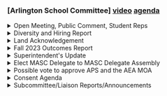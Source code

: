 ### [Arlington School Committee] [video](https://www.youtube.com/watch?v=M1E4zI6zXyA) [agenda](https://arlington.novusagenda.com/agendapublic/MeetingView.aspx?MeetingID=1876&MinutesMeetingID=-1&doctype=Agenda)

<details><summary>Open Meeting, Public Comment, Student Reps</summary> 
<details><summary>	 Kirsi Allison Ampe - 235</summary>

> Hi, welcome to this regular school meeting of Thursday, October 20, Thursday, October 12th, 2023. We were open just a little bit late because we were having some technical problems. We have no public speakers, but I would like to welcome our AHS representatives, Amy Kolaru and Mo Higginbotham, and do you want, oh, I forgot to read, Liz, we don't have the land acknowledgment here. I thought you had it. I'm sorry. No, I don't have it. Okay, I'll read it in a little while if you can just, like, email it to me. And so I'll bump to our AHS representatives. So do you folks have anything you want to talk about today? Okay, well, for sports, to start, the girls cross country team won. The boys got fourth, but that was a good, we had a pep rally, and it was really fun. Everyone was pepped and rallied. And then club day was today, and there is, I think, over 40 clubs. Yeah, I know it was fun. It was fun. There was a lot of new ones, and it was a cool experience. Amy, no, great. Thank you. Okay, and as we've said before, you folks are welcome to pop in, and I'm going to try and remember to ask you after the presentations if you have questions. If you don't, please just raise your hand, and I'll get you then.
</details></details>
<details><summary>Diversity and Hiring Report</summary> 
<details><summary>	 Kirsi Allison-Ampe - 110</summary>

> And then we start our next presentation with the diversity in hiring report by Mr. Spiegel. Oh, and I forgot to say, our superintendent is attending from home and on Zoom, and our assistant superintendent is, I'm sorry? Deputy. Deputy, sorry. Our deputy superintendent will be acting here in her place. So Mr. Spiegel. Our AEA representative, I think, is also on Zoom. Oh, yes, yes, our AEA representative, Ms. Fernandez, and we are happy to see her here also. Do you want me to stay here, or do you want me to go to the table, or what would you prefer? I think you've got a good mic there.
</details>
<details><summary>	 Ron Spiegel and Ms. Fernandez - 3118</summary>

> Okay. You can hear me?  Okay. I think... Give me a second. Okay. Give me a second for the presentation to come up. I mean, I can start before the presentation comes up. I just want to... This is the annual staffing report that goes over some of our new hires and some of our, excuse me, demographic data in the district. I want to thank Kelly Piggott, who's the assistant director of HR in my office, did probably the bulk of the work preparing the slides and helping with this. I also want to acknowledge Mr. Coleman, who helped with some of the data on the slides and our whole team. The other thing I want to say, and I was going to get to, staffing and especially new hiring, hiring new staff in the district is a team effort. It requires all of the hiring managers in the district, all the principals, assistant principals, curriculum leaders, special ed coordinators, who are actually interviewing the people and hiring the people. And that leads to our HR department, Kali Tabor in my office, who has been managing our new onboarding process masterfully and making sure that everyone gets the paperwork they need, which is all online. We are working to become more paperless in our office and have all of the new hire paperwork done via our unified talent applicant tracking and records platforms. The business office, which tracks all of our budgets and hires and makes sure that we have positions for all the hires that we have. I want to thank, obviously, the superintendent's office, the deputy superintendent's office, special ed office, who do a lot of work in the hiring and getting people onboarded. Our payroll department, which is always busy in the summer, that does the work getting people into our system so they can get paid. Our IT department that gets everyone their technology that they need. And our new teacher orientation leaders, new mentor coordinators, and mentors, who do a lot of work with our new staff. The AEA also is a partner in this and spends a lot of time at orientation getting new teachers and educators the information they need as part of the union contract. So it's a team effort throughout the district to get new people onboarded. And every department. And not just the educators and the teachers, I mean, everyone's an educator, but in food service and traffic and after school, every department, we need a minute to get the presentation Would it be on the website, Novus? That's where you draw on things. Yeah, that's one of the ones you moved over then. Just go to the town website. It's posted on Novus. You can pull it up as well. Do you want me to? Yeah. Anyone who's on Zoom would be able to share it if they have it on their computer? Oh, if they have it on?  Oh, I mean, I'm not on Zoom. Do you want me to log into Zoom? Would you all like me to drive? I can pull slides up. That might be helpful, yes. Thank you. All right. I got it. Hold on. I'm behind the curtain. Whoa, whoa, whoa. It's a PDF. That's okay. I can scroll through it this way. Can you make it bigger? Well, I can. At the bottom. Magnifying glass at the bottom. Oh. Oh. Good. Perfect. All right. So we have a vision and mission in APS now. And we want to make sure that everything is grounded in our vision and mission. And so we are the vision of Arlington Public Schools is to be an equitable educational community where all learners feel a sense of belonging, experience growth and joy, and are empowered to shape their own futures and contribute to a better world. So in that vision, all learners include all educators, all staff in the district. So we want to make sure that everyone has that ability. If you want to scroll down, I'm going to talk about a little bit about some of the things that we're working on in the strategic plan, go over some staff demographic data, an overview of new hires, an overview of the exits and reasons for staff departures. I'll review some of the vacancies we currently have, some current and future initiatives, and then some time for questions. So if you want to scroll down. So in strategic priority two, valuing all staff. So we have a new strategic plan in the district. We're working on different areas. Strategic priority two is really about staff and employees in the district. So our work is grounded in this priority as well. So we want to go over the next slide. We're just going to go over some of the demographics that we have in the district now. So this, the percentages here in the chart here represent all employees in the district other than substitutes, coaches, and community ed, and what the demographic breakdown is for all of those employees. One of the things that always comes up and is a question is about the not self-identified. So in our new onboarding system, there is a mandatory form that employees have to fill out on the identification, how they identify in terms of ethnicity. However, in that form, they have the option to not identify. So it's an affirmative non-identification. So there still are people who do not identify. They choose not to identify, but it is a form that is required to fill out, and the goal is that we would get more identification in the future. So you can see on that slide what the percentages are of the categories that we have for American Indian or Alaskan Native, Asian or Pacific Islander, Black or African American, Hispanic or Latino, not self-identified or two or more races, and white. The next slide talks about all new hires since last October 1st and where we are with the percentages there. And so you can see the breakdown. The left column is all new hires and the right is all employees and where we are in terms of the differences. We have made some progress in increasing the diversity of some of our staff, but you can see what the percentages are for each of the categories. The next slide talks about the new Unit A educators, so that's all teachers and people in the Unit A bargaining unit. It includes special ed related service providers, all classroom teachers, specialist teachers, and several other categories of educators in that bargaining unit. You can see in the new Unit A educators since October 1st last year what the percentages are, and then on the left and on the right you can see for the last four years what those percentages have been. The next slide will probably highlight this a little more. We are still a more white district in terms of educators than we are in terms of students, and our goal is to have more representation of educators that more closely mirror the experience of our students in the district. The next slide breaks down where we are. The students in the district through the data we have where we're about 3.3% black or African American, 1.39% in a Unit A for that category, a very small percentage of American Indian or Alaskan Native, Asian, there's a much larger representation of Asian students than staff in the district in Unit A, a much larger percentage of Hispanic or Latino, and then you can see the two more races and the white, and again we've known this is not new that we don't have the balance of the representation. That's something we've been working on for years and will continue to work on as a challenge, and I can talk a little bit about the challenges we have in increasing the diversity of our staff, which is part of our strategic plan. The next slide is a little small, but if you look on Novus you can zoom in a little bit more, where we break down the percentages by different unions or types of employees. You can see that in certain areas in the district we have increased the representation of staff of color in certain departments and in certain areas. The Unit A is our largest single unit in this chart, and so you can see we have a lot more employees in Unit A, and so we may have the same number of individuals or more in Unit A, but the percentages are a little bit different, as you can see. The next slide is just more of a breakdown, and we're breaking down specifically Hispanic or Latino and the breakdown of AEA Unit A, AEA Unit D, which is the paraprofessionals, and students, and what the representation is among those groups. The AEA Unit A is the more orange color, Unit D is yellow, and the students are blue. The next slide goes to black or African American, same breakdown with Unit A, Unit D, and students, and where we are. You can see that Unit D, which is our paraprofessionals, has more representation of people of color in that bargaining unit, and that is an area of opportunity for the district, I think, because I think some of the people in those units, as you will see in that unit, do want to become licensed educators in the future, and we have always hired people from Unit D to move into open Unit A positions, and that's no different this year. So it's an opportunity for us to create pathways for more Unit D employees to become Unit A educators, if that's what they choose to do, if that's their goal. The next one is the black and African American representation among AAA members, which are our assistant principals, special ed coordinators, curriculum directors, and a few other categories of employees, central office and administrators, and students. And the AAA is the orange line, the central office and administrators is the yellow, and the students is the blue. And the next slide is for Hispanic, for the same AAA, central office, and students. And then the next slide talks about staffing retention rates. This is a DESE. This is DESE data. A lot of the data we got is from DESE. This is a specific data point that we can get in DESE. I'm mostly focused on the teachers here on this slide. You can see the superintendent is, you know, we have one superintendent, and we've had the same superintendent for a couple years. The principals, you can see there's 100% retention, and that's only because the end date for that was June 30th, and we all had those principals, and the next day we didn't have several of those principals wholeft, but that was, you know, what happened there. The teachers is the more relevant, I think, data point in this slide, that we are just about where the state is in retention of teachers, about 85%. They're a little under 85% or a little over 85% of teachers retained. So, you know, I think we'd like to be a little bit better than that, but that's a goal, again, in the strategic plan that we're working on. The next slide talks about some of the UNIDAY hires that we've had. So this is, we've hired a lot of educators in UNIDAY since, who started on August 30th or after, and the reasons we hired these teachers. Some replaced people who retired. Some replaced people who resigned. Some educators moved to different positions within the district. Some are on a leave of absence for the full year. Some are budget additions based on the approved budget that you had this past spring. And so, and then, as I said, you know, we always, for the past, as long as I've been here, we have had a way, we've hired teaching assistants or student teachers or substitutes who become licensed educators to take positions in UNIDAY. And so 15 of the people we've hired this year had been in one of those categories, and we have a very well-educated educator force here. Sixty-seven of the new educators have at least a master's degree. Some have multiple master's degrees or doctorates or PhDs. We also had 12 educators who started sometime between October 2022 and May of 2023, based on vacancies that came up during the year, last year, and they continue to work here. The next slide talks about the administrators, some of the other people we added this year. You already met the new administrators at the last school committee meeting, so I'm not gonna go over them, but you saw that we had a very talented group of new principals, assistant principals, other administrators that we've added, central office that we've added to the district this year. Quite a few new teaching assistants, specialized support paraprofessionals, building subs, tutors, and those are unit D, AEA unit D paraprofessionals, and we are still hiring for those, as you will see in one of the next slides that we still have some openings. Although I think we are better, in better shape this year throughout the district than we were last year at this time. We also have new administrative assistants at Arlington High School, Audison, and central office, and we have new staff pretty much in almost every department in the district. Including our new communications and family engagement department, and we always have new staff in, and a new person in the business office who just started recently. In the past month, we've had the new person in the business office and in the central office in the deputy superintendent's department, and working with curriculum directors. And the next slide. It talks about the reasons people leave. I mean, this isn't really much different than the past few years. Some people are moving away. You know, we have people have to relocate to other parts of the country. One person left to move to another country. We do have issues that sort of surround compensation. Some people have said they're leaving because they're gonna make more money somewhere else. Others, they live too far away, and their commute is too long, and one of the reasons they live too far away is because it's easier and more affordable to find housing farther away, and so that goes to compensation as well. Some of it also was some dissatisfaction with their position, some burnout, some challenges with caseload, workload, and that can also be tied to compensation in some ways that sometimes compensation might make up for some of those challenges, but maybe not in all cases. We also have several staff members who left who were in the unit A who were able to find administrator positions in other districts. They were looking to do that or just move to other districts for career moves. A couple people left the field of education. Sometimes they've decided that being a teacher or being an educator wasn't the right field for them and looked for something else, and a couple people had to leave for family or personal reasons. The next slide talks about the current vacancies we have. We have, I'll just highlight a few of these. We're looking for a school social worker in the METCO program because our interim METCO director was the social worker in the METCO program, so we're hiring an interim social worker for the rest of the year. The next two positions on that list have just been filled. I just talked to the new hires today for the school social worker at Thompson and the design engineering teacher at the high school, and those, assuming everything goes through, those people will start next week. We're looking for school psychologists. That's been a challenging position to fill for us and many other districts this year. Multi-language learner, which ELL, we now refer to as MLL, multi-language learner. We're looking for a teacher at Audison, and then several paraprofessionals throughout the district. We also are trying to find an administrative assistant in our, we're interviewing for administrative assistant in the DIBJ and communications department, which was a recent, newly approved job description from a recent school committee meeting, and we just posted a position that's not on this list, the administrative assistant in the deputy superintendent's office that we're starting to see the current person, Asha, leave, so that's an open position for an administrative assistant to work with Mona in her office. And let me just talk about some of the current initiatives, recent things we've done. So we had a networking event in April in conjunction with the superintendent's diversity advisory committee. For several years, we've done events with them, which have been known as coffee socials or other things to attract more diverse candidates into the district. That was a well-attended event. It was a Saturday morning, which was a new time for us to do the event, and we found that that actually ended up being a good day for the event. We have hired people who attended that event. We also had sort of a hiring fair in August trying to get more candidates in the door. We were able to, that was a well-attended event as well, and we have hired several of those, the people who attended, and they're working in the district in primarily paraprofessional positions. I wanna highlight Kate Peretz and her role this year as the leadership development and onboarding program designer. She's working on ways to improve the onboarding and training and professional development for administrators and paraprofessionals. Those are really the areas she's been working on. She's also been helping us find some new substitute teachers. We had some shifts in our orientation and mentoring program. We had a shorter and more focused orientation program in August, and the new teachers and educators will have more focused PD throughout the school year during the district PD sessions. I wanna also highlight strategic working group two, which I referenced in the strategic plan. We have working groups for all of our strategic plan initiatives, and our part of strategic working group two has sort of two parts. One is the recruiting and retention, and one is the professional development, and the groups will be meeting throughout the year to try to develop more strategies for recruitment and retention of staff. And that's really it, if anyone has questions.
</details>
<details><summary>	 Kirsi Allison-Ampe - 10</summary>

> Great, thank you very much. Does anyone, okay, Mr. Flickman?
</details>
<details><summary>	 Paul Schlichtman - 26</summary>

> Hi, thank you, a very comprehensive report. On the slide that we talked about are 83 new educators. Are these all 1.0 people, or are there?
</details>
<details><summary>	 Ron Spiegel - 84</summary>

> There's a few part-time, so it's not, I didn't give you the FTE, I'm sorry about that. I have to get that. The part-time people are mostly in instrumental music. Because of the expansion of our instrumental music program, we have had to hire some 0.2, like 0.3, 0.4, instrumental music teachers who will go to different schools for specific instruments, so, or specific strings, brass, or percussion. So, yeah, so those are the primary part-time employees. Most of the other employees are full-time.
</details>
<details><summary>	 Paul Schlichtman - 54</summary>

> Because I just wanted to make sure that when we're showing new positions, I think that we're like 16 new positions? Yeah. Are they 16 1.0, or some of those music positions, or part-time positions in there? Because at this point, we really need to be specific about what we're adding into the budget.
</details>
<details><summary>	 Ron Spiegel - 6</summary>

> Okay, I will work on that.
</details>
<details><summary>	 Paul Schlichtman - 33</summary>

> The other question I have, we have a unit D person who says, gee, this is fun, I like doing this, but I want to get a license. How can we support them?
</details>
<details><summary>	 Ron Spiegel - 127</summary>

> So that is something we're going to be working on in strategic initiative two, in Pathways. I mean, Pathways is part of the strategic plan to create pathways for paraprofessionals to get licensed. And we do have some partnerships with Cambridge College and some other partnerships that I know, Margaret Creedle Thomas, and the superintendent, and special ed, and superintendent for student services have been working on different partnerships for Pathways. We do get information from other districts about opportunities for lower cost licensure programs or lower cost MTEL, and we do pass those along. So we will, and it will be a focus. And this seems to be a good way to diversify the staff if we've got, if that's our most diverse group of employees.
</details>
<details><summary>	 Paul Schlichtman - 32</summary>

> I agree. Yeah. The last question is my stock question, and you don't have to answer it tonight, but obviously we want to know is what can we do to support this?
</details>
<details><summary>	 Ron Spiegel - 38</summary>

> You know, I think I may not be able to answer that tonight, but just to continue to support the educators, the administrators, the central office, to everything that we're doing to try to recruit and retain staff.
</details>
<details><summary>	 Jeff Thielman - 55</summary>

> Thank you. Mr. Thielman. Thank you. Thank you. I really appreciate this report. I think it's an important thing for the district to give us every year. I just have a few questions on the common reasons for resignations. Do you, is this from exit interviews?  It's from exit interviews. Not from an automatic?
</details>
<details><summary>	 Ron Spiegel - 158</summary>

> No, that's another thing we're gonna work on. So we are going to, I think one of the things that we need to sort of focus to get better data, and I'm gonna work with Mr. Coleman on this too, is to really have a standard form that is required. I mean, so one of the things, the exit interview is not always required. People don't always have to. I do, you know, I've been doing it for years, meeting with people one-on-one to talk to them about, you know, what the reason. Sometimes people request an exit interview. Sometimes I, usually I'm reaching out to request it, but we want to standardize a form and then make an option for people to also meet. Yeah, I mean, it can help with more precise trends. Yes. But I mean, this seems like, it feels right. It feels right. It doesn't seem, nothing's a surprise. It's not like new.
</details>
<details><summary>	 Jeff Thielman - 38</summary>

> And then the other question is in the, you know, in the did not identify. You are, I mean, the EEOC does allow visual identification if you, if the district, did you guys have conversations about that or?
</details>
<details><summary>	 Ron Spiegel - 60</summary>

> We have had conversations about it. We have not decided to do that at this point, but it's something we could continue to talk about whether we do. I mean, and I think it is challenging because we could visually identify someone and that might not be how they identify. So, I mean, that's where we want to be careful.
</details>
<details><summary>	 Kirsi Allison-Ampe - 128</summary>

> Yeah. We had these endless conversations about this topic. To a certain point, you got to like stop it. Yeah, okay. Yeah. Thank you. Any other questions? You folks have, our reps have any questions for this? No? Okay. Okay. Thank you very much. Thank you. This is really comprehensive and it's good to see. I mean, I think especially the information about the unit D and how we're trying to move some of them up into our teaching force. I mean, they're already in our teaching force, but move them up into licensure and yeah. I mean, a lot of people have done that already and I think we want to create more opportunities for people to be able to do that. Yeah, that's great. Thank you.
</details></details>
<details><summary>Land Acknowledgement</summary> 
<details><summary>	 Kirsi Allison-Ampe - 228</summary>

> Okay. And at this point, let me pull this up. I'm going, oh great. I'm not, I'm having a hard time here. Okay, there we go. So, I am going backwards a little bit to 635, or supposed to be at 635 p.m. when I was supposed to read the land acknowledgement. So, this comes from file, from our policy BEDL on April 26, 2021 under article 85, the Arlington town meeting voted 202 to one or two to encourage all town entities to celebrate and recognize the heritage of the peoples indigenous to Massachusetts and to Arlington by including a land acknowledgement at the beginning of the town's public meetings. And we chose to do this at the beginning of our first meeting, regular meeting in October, whichever one fell closest to Indigenous Peoples Day, which was celebrated earlier on Monday this week. And our land acknowledgement reads as follows. We acknowledge that the town of Arlington is located on the ancestral lands of the Massachusetts tribe, the tribe of indigenous peoples from whom the colony, province, and commonwealth have taken their names. We pay our respects to the ancestral bloodline of the Massachusetts tribe and their descendants who still inhabit historic Massachusetts territories today. So, I'm sorry, I didn't have that ready right at the start of the meeting, but we do acknowledge and appreciate that.
</details></details>
<details><summary>Fall 2023 Outcomes Report</summary> 
<details><summary>	 Kirsi Allison-Ampe - 28</summary>

> And at this point, we will move on to the outcomes report by Dr. Ford Walker and Mr. Coleman, who is joining us in the front. Thank you.
</details>
<details><summary>	 Elizabeth Homan and Ford-Walker - 5191</summary>

> Oh, thank you. So, hi all, thanks for having me again. Just up front, I've got a bad cough. My doctors tell me I'm fine. It sounds worse than it actually is, so thank you, Liz, for the water. I appreciate it. So this is sort of a continuation of a conversation we started a few weeks back. Dr. Ford Walker and I will be tag-teaming this. We'll go back and forth. I'll take the lead on some of the slides, but then there'll be other information that will be added on as we're proceeding through. Hopefully, this is something that paints a good picture that leads into the SIPP presentations. They'll start to begin, I think, in two weeks and occur all the way until February. So you'll have a good sense now, hopefully, from this presentation, what you might be hearing from each of the schools as they begin their presentations as well. So, next slide, please. All right. Rob, Mr. Spiegel, very appropriately talked about the vision and the mission statement. I just wanted to highlight it again, but in blue, highlight something specific that'll be a recurring theme throughout. From the vision statement, specifically, the sense of belonging, experiencing growth and joy, and feeling empowered. That's gonna be a recurring theme through mine. From our strategic plan, strategic priority one, I just wanted to highlight the idea of equity, excellence, access to rigorous learning experiences for all students. This is something that we're committed to. This is something that we're working on. So just as a little bit of laying the foundation, I just wanted to highlight those two aspects from documents that we've seen. Next slide, please. In the review of the information that we have available, there's a lot. I whittled it down to some key sources. I'm seeing, we're seeing, you're gonna hear about three big core takeaways over the next however many months. First off, our students across the board are enrolling in advanced courses and experiencing academic rigor, but we do have a lot of work to do in terms of equitable access and seeing good representation from all of our students in all of these courses. Belonging for all of our students still should be an area of focus. This is something that when we get to it, we'll see some trends there. And we do have some possible connections. Correlation doesn't mean causation, but there's definitely some correlation with attendance. We talked a little bit about the chronic absenteeism a few weeks ago, and then also mental health. And the final one is, and this initiative has already started, but the elementary ELA should still continue to be a focus. In our work that we're doing in a pilot, it will be something that we should monitor and think about. Next slide, please. I don't wanna rush through these, but this is just a lot of information that I just wanted to make sure that everybody, public included, understood some of the words that we'll be using. In the strategic plan, there are clearly defined focal groups. They are these five groups. Students who are supported with an IEP, students who identify as black, Hispanic, Latinx, students who identify as LBGTQIA+, students who are multilingual learners, students who are from low-income families. So these will be recurring themes. Next slide. And just for all of us to understand, these are the core data sources that were pulled from for this report. Throughout a lot of the analysis over the past, I would say two to three months, there were other sources that were considered and used, but these are gonna be the core data sources that motivate this presentation. Next slide. All right. This is gonna be super fast. Just a quick reminder of some of the things we spoke about last time, two weeks ago. Real fast. The accountability data, MCAS from both 22 and 23, access data that's informing EL achievement. There's a chronic absenteeism. This is all stuff that goes into the accountability that advanced coursework. Those are the two, the three and four that I highlighted last time. Graduation rates, annual dropout rates, and extended engagement. All of these different buckets factor into our accountability information. But again, just to highlight the ones that will come up, three and four will be things of focus for today. Next slide. Excuse me. So a few things from here, just again as a reminder. Low assessment participation. We'll talk about how our schools did again, but I just wanted to highlight that if we have less than 95% participation rate across any single test or across any different subgroup that we're looking at, we do get a little bit of a red flag. So there will be one of those. Next slide, please. This reminder's gonna come up a little later as we start to look at some data. This is the information that the state uses for pretty much categorizing if you've met target, exceeding target. So in a few of these slides, we'll see a little chart where there'll be threes and fours. Just to remind you, a three is meeting expectations and a four is exceeding. Those two numbers play a role. And 75, 100% are the ones that tie to it. Next slide. So as mentioned last time, of all the targets that the state put forth for us for this year, 89% success rate. So great job, we should feel really happy about that. I think that's a really, really good thing for all of us. Meeting exceeding really nice. Just, next slide. This is where we lie relative to the other categorizations of schools. We have done really well. Short of the schools of recognition, we should be super proud from that accountability level. We've done well. Next slide. And here's that recap. Really, really great job. The school accountability percentile, we're doing well. So great job to the community, great job to the principals, great job to the teachers and all the staff. Really awesome. All right, so let's start to kind of transition into the next couple things. One last little reminder though, SGP, the student growth percentile, this turns up as well. You'll see numbers that range between one and 100. In each of the 20%s are roughly a little bucket. So if you have a growth of one to 19, very low. 80 to 99, very high. We'll see a lot of typical growth and high growth between that 40 and 79 throughout this. This just is a metric that is giving us a sense of how some of our cohorts are doing relative to other similarly assessed and similarly achieved students across the state. Achievement, advanced coursework, and academic rigor. We're gonna use a couple of the data sources to just paint a little bit of a picture for some of the things that we're seeing across the board. I mentioned a little while ago, next slide, that'll be good, that we are seeing achievement and we are seeing students enroll in high academic rigorous courses. For our MCAS, just to kind of look at how we did across the board for three through eight ELA, the mean SGP is listed in one of the columns, the one in the middle, and the percent median exceeding expectation, the two highest categories, are there for the percentages. The star is the state. So usually they try to get the mean SGP, the middle growth, to be roughly 50%. Here it's 49.7, and you can pretty clearly see that across the board, our mean SGPs are all above in that typical growth, which is good news for us. The median exceeding for this past year for three through eight, aggregate of those two were 42%, and we're well in the 60s and 70% for that. So again, this is all great news. We're doing well with our MCAS achievement. You'll see something similar for math in the next slide. We're well above what the state is doing. So again, great job. This is not a surprise considering our accountability data, but we've done well with these scores across the board. One last slide for the MCAS achievement for math in ELA. This is how we're doing for high school. If you look at the two stars, the bottom star is math. The blue circle is math. So the bottom star is relatively where we are for both SGP and median exceeding expectations, and the blue little dot is where the math is. The upper star is ELA, and the yellow circle is where that is. So again, really well done. Great job by us with the achievement. Science is a little trickier to use these same graphics simply because of the fact that they don't have SGP. So just wanted to focus in on some of our focal groups. High need status for just a category encompasses three of our focal groups. It's students within EL, students within disability, and students who are low income status. So those three groupings go into high needs. So this is the aggregate of those groupings, and we can see just trends over the past few years. So for grade five science, it's been really nice growth. Next slide. Similar for grade eight science. The scores are doing pretty well. Somewhat leveled out, but that's good through the pandemic, and the last slide. Two more actually. This is our race ethnicity. We did have the other focal group of students who identify as African American, black, or Hispanic, Latinx. These are the trends for those. So again, on upward trends. Next slide. Similar here. And then the next slide is where it gets a little wonky. Last year, two years ago, 2022, and then also 23, they changed the nature of the science MCAS for grade nine. Now it is split into grade nine physics and grade nine biology. There isn't that same information that we can go back to. So we only have two years of data. But overall, they're doing well. The overwhelming majority of students, just for your knowledge, sat for the physics assessment, not the biology. Overwhelming majority. If you go down to the next slide, this is the race ethnicity for physics. Next slide. For biology, it was so few, the only thing that we could actually measure is all students. There were no other categorizations. So for bio, over the two years, it's shown good growth. But this is on the scale of, I think, of roughly 15 kids who took this test. Whereas every other ninthgrader sat for the physics. All right. So a quick reminder of the point scale. We see we're doing well on MCAS. We see we're doing well with the accountability data. I want to paint a little bit of a different picture for the next couple slides, though. To remind you, met target three, that's at 75%. And the four is essentially the exceeding target. Next slide. So the state puts forth different benchmarks for us to meet. This doesn't mean that every single focal group or subgroup that we're working with is scoring off the charts. What this means is for us, when we're thinking about making progress, this information tells us that across the board, if you look at all students, non-high school, that first column, based on what the state has asked us to do, we are meeting or exceeding pretty much all of our targets. Which, again, we should be psyched about. But this doesn't paint the whole picture of what we want to look at. It just means that, you know, for students who might be students within disabilities, they wanted us to see a growth in a certain way, and we did that. Can you go to the next slide? This is actually true also in our advanced coursework. Advanced coursework is a category that's been something that even in my prior role, I've been monitoring. The state defines a whole slew of courses. Some are AP courses. Some are computer science. Some are dual enrollment courses. For math, it was anything that was past Algebra II, for the most part, can be considered an advanced course. It's one of those things where tracking this as a metric is a nice way to see how we're doing across the board. And what's great about this is the state is essentially saying that across the board, even for some of our SOAP groups, we are meeting what they feel is appropriate growth for our students accessing advanced coursework. But it doesn't paint the whole picture. Next slide. Scroll a little more. I'll talk through the top columns. These columns essentially are representing the percentages of students who are completing the advanced coursework. So if we look at all students, it's roughly around 84% of students are completing by the time they graduate, at least one course which the state defines as advanced. But if you look at the subgroups that we might be focusing on, our students with an EL, it's only 28.6%. Our students who are identified with a learning disability, it's 55%. Students who are low income, 59%. It's a much lower rate at which they're actually accessing these courses. And they usually tend to be in certain content areas. It's not as though it's across the board. So for our EL learners, as I'm going across that column, we're talking about 0% of our students who took an advanced course in ELA. 7.1% in science and technology. So we're seeing huge gaps. Even though we're meeting the benchmarks that the state's putting forth, we're seeing huge gaps in the courses that some of our students within our focal groups are actually accessing. When we're thinking about success beyond, you know, we're thinking about college and career ready, but we're also thinking about ensuring that all of our students are accessing these advanced courses to put them in a position to go towards the careers and the professions that they'd want to be accessing. And right now, we are seeing some gaps in those areas. So, you know, just to start off the story, to recap it, we're doing well with our MCAS, we're doing well with our meeting our benchmarks, but we still have a little bit of work to do inside of getting some of our students to feel as though they're welcome in our courses. I wanted to amplify this story a little bit with the next slide. Truth be told, the bulk of our advanced courses are AP courses. And we're seeing some interesting trends here across the board. What I kind of zoomed in on here was the number of AP exams that students are actually taking, which is an amazing amount of growth. Like we went from in 2019, 454 assessments with the 33% of the population, one out of every three students to now, you know, five years later, 626 with a 41% of students taking at least one. I think the most for any student who graduated last year was 18. They had 18 AP exams, which was pretty intense, pretty intense. I think the typical student right now is enrolling and completing at least two, which is, again, a pretty impressive trend. The one thing I do want to point out is in spite of this unbelievable growth of kids going into our advanced courses and AP courses, our percentage of three or above, you know, when you talk about MCAS, we usually talk about percent meeting exceeding. When you talk about APs, it's usually what's three or above. And the fact that we're still at 87%, whereas in 2019, we're at 84.4%. It's students aren't just taking the classes. They're enrolling at an increasing rate. And essentially, they're still scoring the same as they did before, which is great. But there's always a caveat. Can we go to the next slide? I wanted to understand where some of this growth was and if this growth was for all. One big area that's been changing over the past couple of years is we've seen an increased number of freshmen and sophomores enrolling in AP exams. That's been a pretty consistent trend. Most of it, it's computer science. I actually have to take the blame as the prior math and CS director. We have a lot of students who are coming in able to access some of our CS classes as freshmen. But there are other reasons as well. In spite of this growth, though, and this is another kind of, I think, emphasis or another little place where in spite of the fact that we have this growth, we only have a total of 11 students who identify as black who sat for an AP exam. They took a bunch of tests, but it was the same 11 students. And our population of students who identify as black is much greater. Hispanic and Latino, it's a total of 42. For some of our students in these focal groups, they're not accessing the courses at the same rate and actually at quite a lower rate. We see a little more of that in the next slide. So these are the scores. These are percentages. Those 11 students who identified as black took 21 tests. So they actually are doing the, they're, those students are the typical Arlington student who are taking two AP courses. Their average score is a little bit lower, still above the three, which is great. And those 40-something or so students who identify as Hispanic or Latino took 95 assessments. So again, we're seeing unbelievable enrollment. Kids are going for advanced classes, but not at the same rate across all of our focal groups. So what I was curious about after this was, do the kids actually feel as though these courses are rigorous, hard, like how are they actually feeling about this? This data is telling us where they're going. I'm curious now for myself, like how are they actually feeling? So the next slide, Ms. Diggins. For our grade three through five students, based on our panorama results, there's a pretty big increase across the board with how they feel their experience in class has been. The lion's share of this growth, and I think this is a testament to some of the goals that were put in place last year by our principals, the lion's share of this was in creating more student voice within our elementary classrooms. Some of the goals that focused are on academic discourse. Some of the goals that focused on student engagement. These were areas of growth in our panorama survey which impacted this domain of rigorous expectations. So we're talking roughly around 80% of our, the bulk of our students feeling as though it's fairly rigorous. Next slide. For our students in six through 12, they're feeling the same thing. Not that same huge growth, but they were starting at a higher benchmark as is. But they're pretty much saying that our courses are feeling rigorous. All right. So the next question that popped in my mind was if students feel as though our courses are rigorous, if students are enrolling a lot of these courses at a higher rate, and we still are seeing gaps in some of our focal groups, what could be some of the reasons why those students aren't engaging at the same rate?  And that's where we start to look at some other data sources. This was an interesting trend that I didn't totally expect. Although students feel as though our courses are more difficult, they're more rigorous, we're seeing a pretty consistent downward trend of a sense of belonging in our school community. It's not huge. It wasn't something when I looked at this, I was like, oh man, this is a huge, huge issue. But it was surprising that that's going down a little bit in three through five. So was that the same through six through 12? Can we go to the next slide? Levels off a little bit here, but even those percentages are much lower than the 67%, like we're starting from a much lower area. So one of the things that was a curiosity of mine is that our students are here, they're taking hard classes. Some students aren't at the same rate. But overall, we don't have that same sense of belonging. So then I kind of tried to dig a little bit deeper into that to understand some of the causes there. Can we go to the next slide? And what started to kind of pop up was some mental health concerns in some of our focal groups. And these aren't so surprising. I left the first one in there. Ninth graders feel a lot more comfortable and good about their time, but once we get to 11th grade, some of our mental health metrics kind of go off the charts. Students who are female and gender diverse, they're significantly more likely to report mental health was not good most of the time or always, which is amazing. LGBTQIA plus were significantly more likely to report that their mental health was not good sometimes, most of the times or always. And the one that actually I highlighted down below, students who are Hispanic and Latino, more likely to reportthat mental health was not good sometimes, most of the times or always. So it was intriguing to me or interesting to me that belonging across the board, we're seeing academic success, but belonging across the board for some of our focal groups as well as their mental health assessment information is pinging as a little bit of a red flag for us. Can we go to the next slide? I was curious then about the absenteeism. Like are our students actually getting to school? It's been something that's been a little bit of a red flag the past couple of years. The state did set some guidelines for us and some benchmarks and we met them. Three and fours, which is great. But that's only based on how they felt we should be doing. It doesn't mean that we're necessarily doing well. So I went back to some more information. Can we go to the next slide? And sure enough, what I kind of looked at here is for all students, top left 95% roughly, they're coming to school 95% of the time. If you kind of scroll over, Liz, can I just trouble you to kind of put it down a little bit? I just want to be able to see the top columns just so I explain them. Thank you. That's perfect. The state defines chronic absenteeism as 10% or more. They made a little leeways during the pandemic to talk about 20% or more, so they left that on there as well. So one of the things I just kind of wanted to point out is this. So although the attendance rate is pretty good, as we start to move to the right and look at let's say students who are identified as low income, chronically absent 10% of the time. That 25.2 is a percentage. So one-fourth of our students who are within low income are absent 10% of the time. To put that into context, over a two-week period, those students are absent one day. Every two weeks, one day. Every two weeks, one day. If you scroll over to the 20%, the 20% or more, low income, 5% of those students, 1 in 20, are absent one day a week for the whole year. So it's one of those things where when we're looking at this a little bit, although we are improving and although we are doing better with meeting the needs of our, some of our students who are struggling, there still is some red flags in our chronic absenteeism. If we look across the board at those chronic absentee students, it does align closely with our students within our focal groups. So when I'm looking at this, what I'm seeing essentially is for some of our students in our focal groups, they're not engaging at the same rate in our advanced courses. They're chronically absent at a much higher rate, and they're showing some other mental health concerns that we might want to focus on. Next slide. We're going to pivot a little bit. That's kind of the end of that little part of the narrative just in terms of our students. So a lot of positives with our academic success. It's great to see students enrolling in such hard courses, but we do have some areas of growth. We do. So the next little part, this motivates some of our initiatives that we have right now. I just want to make sure that folks know, like, We do have a pilot of a new curriculum in elementary school for ELA and just wanted to kind of look at some of the trends. High need status. Little things that I wanted to kind of point out with this is for some of these graphs you could still see a pretty big gap and for some of them they're either stable or they are going in the negative direction. So for our high needs, those students who are identified as high needs, again those are students who are within EL, they're students who are identified as low income and students with disabilities, that trend is going down for our grade 3 through 5 students. For our students who identify as black or Hispanic Latino, the trends have been going down. For our EL status, same thing. Next slide. I included this, the grade 6 through 8, simply because of the fact that through the pandemic I just wanted to get a sense like where students were in elementary school to here. The gap is still wide but it levels out a little bit. For students who are high needs and non-high needs. This might warrant a little bit of focus as we get into the middle school grades for EL. The last slide for this is over the past few years there's been a few more assessments implemented at the lower grades. I liked this just because of the fact that right now the current 3rd graders, I know this well because my son is in 3rd grade, the current 3rd graders were those students who were in preschool or were just shy of entering the K public school when the pandemic started. So, right now this was of interest to me because it's looking at a lot of the students who may have had a few years in those early years leading in. To give you a sense of what these mean, K, grade 1, grade 2, that makes sense, BOY is beginning of year, MOY is middle of year, and EOY is end of year. So the dibbles assessment, the 8th edition, was administered 3 times last year for K, 1, 2, and 3. Some of our 4th and 5th grade students used it as a pilot, but not enough to really warrant. I did want to point out that it's great to actually see the progress that was made in each grade throughout the year. It's fantastic, but I also wanted to highlight there's still work to do because if you look at grade 3, end of year, that's still roughly 20% of our students who still didn't meet benchmark. So, it's one of those things that based on this assessment, we've seen the ELA trends, it still warrants a little bit of focus at the elementary level for those initiatives that have been put forth for ELA. There's still some work to do there as well. And one little thing, you're going to see a lot of these recurring themes throughout the SIP. So one of the things I've been working on is making sure that a lot of these data displays are pretty consistent throughout. So you'll be able to, you know, go back to this as a reference and then you can actually see district wide, you can see what some of the schools are doing, how the trends are going throughout. So the whole goal is to create a through line and also create some consistencies with them. So I try to put graphics in here that are going to be translatable to all and each of the schools as they move forward. And that's where the next steps come in. Go on to the one last slide and this will be it. Thank you for your help, Liz. These are the things that are pretty much recurring themes in a lot of the SIPs. EL pilot at K through 5 elementary literacy. Every elementary school has at least two grades, I think it's two grades, who are piloting the new EL curriculum. There's a lot of support, there's a lot of PD, there's a lot going towards that initiative, which is great. So you'll see a recurring theme there. You're going to see goals centered on welcoming and sense of belonging, starting at the family level. Like if we want our students to feel welcome, we probably have to do a better job overall as a community to get more families feeling part of it. So the welcome center is going to be a big initiative, the resource hub, the increased parental communication engagement. I think there's been some great things that have been done so far. Rob mentioned the working groups that are happening with the strategic initiatives. Across the board, across the district, there are these working groups that are specifically designed to look at and start to better understand the sense of belonging, the instructional vision, MTSS, and also our other student supports, the coordinated school improvement plans. Hopefully I can be of help there. And then the last one is focused on the deeper learning, academic rigor, including that discourse in student voice. That was something that started last year across a lot of schools, and you'll see the continuation of that. Embedded in all of this, embedded in all of these, and I really wanted to kind of end with this, is the idea of equity. Like we still have to go back to that mission where it's equitable access for all. And right now, like just having this painted picture, I feel as though we are doing a great job. We should pat ourselves on the back, but we still have work to do to ensure that a lot of our students within those focal groups are able to access those same opportunities. So that theme is going to be recurring in all of these initiatives that we're moving forward. Thank you very much. Before I ask for questions, I wondered if Dr. Ford-Walker has anything to add.
</details>
<details><summary>	 Ford-Walker - 118</summary>

> Thank you. So the only thing that I'll add in is what Matt mentioned, which is we're really trying hard to make sure that the school improvement plans are really reflective of ways in which schools are going to respond to the data that you just got a deeper dive into. And so we're really trying hard to make sure that action steps are aligned and that schools are receiving resources that they've identified as needing to help make sure that we're responding to what Matt just shared, particularly as it relates to meeting the needs of all of our focal groups. So I'll just end there and then ask if there are any questions that folks have.
</details>
<details><summary>	 Kirsi Allison-Ampe - 6</summary>

> Great. Any questions?  Ms. Morgan?
</details>
<details><summary>	 Jane Morgan and Ford-Walker - 152</summary>

> So I'm going to start back like at the bottom and then work my way back. So the first question I had about the dibbles, which is in here. So my understanding is, and this is probably a question for Dr. Ford-Walker, is that we're now required to notify families, right, if their students are in, within like 30 days of the assessment. Which color is the group that we have to notify, the blues or the blues and the, I mean, clearly the blues. Is it the blues and the reds? So it's the well below group. So it would be the blue. It's the blues. Okay. All right. And those, and will they be notified if we do this three times a year, there'll be a series of three notification? Yes. Okay. Yes. We have 30 days after the screening to provide notice to families. Okay. All right. Thank you.
</details>
<details><summary>	 Jane Morgan and Matt Coleman - 747</summary>

> And then I guess I had a question. So Matt, it looks like to me in these, in these ELA, it doesn't, I mean, because you took us all the way back to 2019, which I appreciate, I think is, is, I think it's, I think it's very honest, right? You know, these, these gaps are, are bigger now than they were in 2019, right? Between the high needs and that. So I think, you know, that's, they're not, they're not closing, they're, they've, they've gotten bigger and they've actually, so I guess with what you know about this achievement that they, like, they've gotten actually bigger since 2021, right? And I guess, but like, do we know anything about what happened in 2021 that explains that? I mean, they took a different, they took a shorter test, right? Was that where they took the, they took the half, the half ease? Yeah, they did. Yeah. It was not a full comprehensive assessment. So the reason why we go back to the 2019 is it's echoing what the state's even doing, which is looking at 2019 against 2022, how are you doing? And then resetting yourself. So it was important to me to kind of just echo that same story with the meeting exceeding. But yeah, you're right. I mean, 2021, it was a little bit of a bump across the board, but it was maybe not apples to oranges. They had a little, do a little bit of hand-waving to get everything to match up. My more concern is over the past couple of years. Yeah, me too. Especially grade six through eight that in the ELA that like, it's not, we're not, it's not going in the right direction. No, it's been pretty level for a while. I mean, it's, it's a little bit of a downward trend. It's been a pretty big gap, fairly level. Yeah. Okay. I really appreciate the attendance data. I think that's really helpful and I've never seen it presented like this before. So that's really helpful for me. And I think it provides an important sort of, you know, threes and fours look great, go us. But then when you look at it and you think about how much, how, you know, how much school some of these, these students are missing and how impactful that can be both to them, but also to their, their teachers and to their, you know, the people who are trying to support them. So, and I think that was all of my questions. I'll come back if I have any more, but Oh, Oh, I did have a question. Okay. So when we go back to slide 23, Liz, so the, the, the kids, so most kids take physics, right? So they take physics in ninth grade and then they take the physics MCAS and then they're like done with, with ninth grade MCAS. So what about these, these biology, are these ninth graders who took biology? I think they're 10th graders who still need to pass the science MCAS or no, am I wrong about that? I don't believe that's true. Okay. I'll ask Dr. Hoyo about that. Okay. Yeah. I don't want to misspeak. I'll let me ask her. Yeah. I'm just curious. But it was very, very few students. Okay. And then what do we, so what do we do, and maybe this is a question for Dr. Ford Walker with the, this 33% who need that science MCAS requirement, like, so some of them didn't meet or exceed, right? Like 33% of them didn't. The CUP score is lower than that. It's what? The CUP score isn't at meet. It's not at meet. Okay. Yeah. So the, the ones that, yeah, the, the competency determination is, it's, you still have the not meeting part, but the, I'm sorry, partially meeting, you don't have to worry too much about the partially meeting because the state doesn't mandate what's called an EPP for that. Okay. Even though you're partially meeting, you've still kind of met the competency determination. Got it. Whereas for math and ELA, it's a little bit different. If you're within partially meeting, within even a substrand of that, it's like these weird, you know, 471 to 485, even within that, they'll ask the schools to support those students with an education proficiency plan, but it's a little bit different for science. Okay. Great. Thank you so much.
</details>
<details><summary>	 Laura Gitelson - 147</summary>

> Okay. Ms. Gittleman. I just, I just had one question, which was on the AP section. Is it possible to break that data out by income level? Because that's one place where it seems to me like income level had, in terms of accessing, I would just be curious to see where, what those differences are. Yeah. Okay. And as long as I'm down at that end of the table, do our AHS representatives have questions? So we heard from Ms. Visco a couple of weeks ago about the mental health survey that they sent out, and now this, is there like, you were addressing that the, there's working groups who are like the sense of belonging and equity, but I was wondering what else like there's like addressed for specifically like mental health among like the groups that you said were lower than all the others.
</details>
<details><summary>	 Various - 571</summary>

> Okay. So the working groups that are the administrator-based groupings, right now it's in the infancy. Right now it is the start. Myself and Ms. Elmer are co-chairing one of the working groups. So we're really just even establishing what we're going to focus on. So I don't want to misspeak about what any of those groups will be focusing on, but I can confidently say that Ms. Olander, who is our director of SEL, is working her tail off to think about and understand and to put in some initiatives that will be there to support all of our students. Allison, do you want to talk a little bit about what Magali's work is in terms of this mental health? So she's the director. You've met her last year. She's the director of school counseling and SEL. She met with you to talk about some of the initiatives that they have across the district. I don't know if you're looking for specifics. No. I think besides screeners. Right. It's her question. Right. Yep. So you participated in mental health screeners at the high school level, and for students who do get flagged on those, there's follow-up, either individual or there are group follow-up is one of the measures that has been in place. I think when you talk about SEL and you talk about social emotional learning, as far as a content area, that's where the work of that department is. And looking particularly at the elementary grades to make sure that we're embedding that in instruction and in our academic areas just as much as math and ELA like that. I think that there are, we have increased mental health providers across the district. One of our, I don't know if Dr. or Mr. Spiegel can speak to the number of staff that we've hired in that department and have been continuing to increase that. So that's some of the things. But it's not a specific subset of the strategic plan, which everyone is referencing with these working groups. However, MTSS, the group that Mr. Coleman and I are part of, is you look at academic, social emotional, and behavioral in that. So under that umbrella, work will be done there through the strategic plan. Is that helpful? Yeah. Thank you. Do you have any follow-up questions? No. And the only thing that I'll add in is that our director of diversity, equity, inclusion, justice, and belonging, Margaret Cradle-Thomas, is looking at ways to connect with students, particularly at the high school, to find out a little bit more about how we can do better as adults in the district to support some of the needs as it relates to mental health. And so I know she's looking at how to actually get that information directly from students in a way where students feel open and free and honest to share it and not feel as though the information will be used in some way that will expose them or something. And so if you have ideas around that, I would offer you to contact someone at your school or even reach out to me. I know we don't necessarily know one another yet, but find someone who is a trusted adult that you can share that information with, and hopefully they'll bring it to us so that we can figure out how to do better. Cool. Thank you.
</details>
<details><summary>	 ? - 960</summary>

> Who's next? Thank you. Yeah. Yeah. Thank you. Thank you for the presentation. This has been really comprehensive and very clear. I feel like I understood all of the parts at my work force outcomes report. I don't want to repeat too much of what other people have said, but I did appreciate the context around the absenteeism and sort of highlighting what that actually means in terms of one day every two weeks or a day a week. I mean, that's significant, and that stands out a lot to me. I mostly wanted to comment on the elementary ELA. The third grade sort of stands out to me, and I hear what you're saying about the pandemic, but if we're looking at just grade three from the beginning of the year to the end of the year, we're actually seeing a decrease in students at or above, and so that sort of makes me think about the tier one instruction there for students in that particular grade level, and so I know we're making changes, but the DIBLS also really focuses more on the phonics and decoding of vocabulary even in grade three, so I'm wondering, I guess, what, if we're including the foundations and the Hegarty into grade three also, like how are we maintaining that word study work as we go up the grades is one of my questions, and then more of a comment than a question is it would be helpful maybe next year when you do this, Mr. Coleman, or whoever does it, to have the longitudinal data of this similar to how you have the MCAS in the sense that the third graders on this DIBLS chart were in kindergarten when the pandemic started, and so what would that grade, what would that cohort look like from K to three versus, you know, our current first graders who have had much less of an experience of missing school, masks, things like that, so. I don't think we had the DIBLS to do that type of analysis. We didn't do the full composite, so you wouldn't be able to compare it. Right, so I, yeah, I agree with you. I always liked the longitudinal better, but it wasn't something we had available. Okay, so this is the first, the last year was the first time that you did a composite. So, yeah, to get the full composite scores on all of them that we just implemented that last year, and they only started implementing it at third grade also last year. Last year, okay. Okay, so that was one of my questions and comments, and then the other is a follow-up to Ms. Morgan. While it might be, the requirement might be that we share information just for students who are scoring well below, I'm wondering if there's been any conversation around sort of best practice around reporting all of the scores or below and well below, so how that gets shared with families. Yeah, shared with families. Yeah, I think that that's a great question, and we need to explore how that is happening so that all lines of communication are open and that so families are. aware of how their children are performing and achieving. Because, you know, the difference between below and well below. Yeah. It's one. Yeah. Number. So. Just to add that they will be getting it with the progress reports, the regular progress reporting time period. So folks who are flagged will get it within the 30-day notice, but everybody will get their results when we send out the first, whatever the progress reporting period is. For elementary, it's three times a year. So. Okay. So every student will have their report at home when they get their progress report. I just wanna make sure I'm understanding your question. You're saying that every student who gets tested using DIBLS, you're asking about information being shared with their families about performance. So three times per year. Right. So the new legislation is that, from what I'm understanding from you, is that the well below must be informed. Yes. And I'm asking if perhaps best practice might be different than what the law requires and what Arlington is planning to do. For all students, not just for the well below. Correct. I think if I understand correctly, is she's wondering, instead of just telling the people whose students scored well below, maybe we want to inform the people whose students scored below and or well below. I see. Right. It's just that they're so, or you know, what's, where's the cutoff that it's good to inform? And then I'll just tag on. What is Ms. Elmer saying is gonna go, like is, is even a kid who's in the 80th percentile, is it's gonna be on their progress report or no? The document is to go home, but I can follow up. So as a future agenda item, we have, no, we have new, there are new regulations that went into effect July 1st, 2023 on literacy screening. We should get our presentation on how we are implementing that, what do the notices look like, samples of the notices that are going to families, what this issue of who's getting the results and when, and you know, there's an opportunity to have a conversation, if you're in the well below, we have to provide an opportunity to have a conversation, how are we accommodating those, who's attending those conversations, how do we set this up, how are we complying with these new regulations? Sure, okay. Can you send me an email just with all of that so I can make sure that it gets into one? Okay, good, thank you.
</details>
<details><summary>	 ? - 231</summary>

> Okay. I just will add that there's a district notice going out tomorrow about this. That notice will still go out, just so that families are informed of what the process is as of today, so that the letters that schools have, there are some schools that have sent some letters out already, notifying families of this process, and the district letter is just to make sure everyone is aware of the information, so that notice will continue to go out. I do think the presentation that you're asking for makes sense, especially because this is a new process for people, and I think if there are ways for us to update what's going to be sent out tomorrow in a way that better meets the needs of families, then we'll do that. I think, okay, just to tag on, because we're in this topic, I guess my other question along the same lines is, are we just sending out the scores? Are we sending out the scores and resources for the parents, or recommendations of what they, you know, are we just dumping them with the problem, or are we giving them some tools to help, or at least telling them that we're doing everything we can, but I mean, if I was a parent who's got this letter, and that's all, I'd be like, well, what do I do?
</details>
<details><summary>	 Kirsi Allison-Ampe - 147</summary>

> So, okay, I think we've, we're gonna talk about this more later. Everyone's, Mr. Schlickman. So there's a Home Connect form that goes out in addition to the letter, and it helps a family understand the particular skills that a student was tested in, and how they, what their achievement score was, and within the letter, there are also resources attached to it for families to follow up on, in terms of meeting their child's needs, and that could be a resource that's in the actual letter, but also schools are following up through phone calls, through emails, in order to help families better understand how to use the resource that they're getting, along with the Home Connect letter. Great, awesome, thank you. Okay, do you want to go first? Doesn't matter. Paul's gonna have better questions than I am, so, I mean that a good way.
</details>
<details><summary>	 Paul Schlichtman, Matthew Coleman - 1122</summary>

> My, so thanks very much. This is, you know, very comprehensive, clear, transparent, and I appreciate how this is presented to us. It's, it's a, it's a step in the right, it's a good step in the right direction. Very good step in the right direction. My question, the SGP, do we have trends for that anywhere?  Do I? We can get, that one's a tough one, yes, but yeah, I'm, what are you looking for specifically? Like, how we've been over the past several years, like, do you, I mean, the reason why I'm hesitating is you want to look at the mean of how you're doing over the past couple of years, or? Yeah, like mean 10th grade, mean 11th grade. I know you're not, yeah, I know, I don't know if that exists. It is, they give the categories, and what I'm curious is, you can look at it based on cohort, like how this cohort did with their growth over those few years. You can look at it as the mean, you can look at it as the grade level. I'm more curious, like, what would be of interest to you? How, how they did in 9th grade, 10th grade, 11th grade, 12th grade, like, that same group. I don't even know if that's possible. Sure. I mean, yeah, you don't seem to be that excited. No, no, no, no, it's, it's, I'm actually fighting back a cough right now. Oh, okay. I talked really fast because I was so worried about coughing. So, it's one of those things that it's not, that one's not the hardest one to generate. That's, that's an okay one to do. Okay. I think I'm just, with all the SIPs and everything, I mean, is it okay to get it, and like? I'm not, I'm not asking for it tonight. I'm not, I mean, I was giving a deadline. I just want to know, it's, I mean, I'm just throwing it out there as something that I just would be curious about grade by grade. Yep. Yeah. What, how each group is doing, you know, are they, is it the same, is it consistently 50% for, you know? We've done well with growth over the past couple of years as, as a metric. Yeah. Yeah. Yeah. Fair enough. I mean, one, one thing that did jump out at me was the high school, it was slide 17, the high school, yes, 16 or 17, I guess it is. The high school ELA was a 50 for 10th graders, was, SGP was 50, and the state ELA was 50. It was 49.5. Then math was 58, and the state math was 49.6. So I just, I thought the ELA would be higher. I don't know why. I'm biased. You're talking to the wrong person. I know I am. Yeah. No, I'm looking at you saying, why did I say that? But I said it. So like, what do you, do you, does anyone, do you have any thoughts on that? I don't. I mean, I, when I presented last year with my prior role, this isn't, the math teachers are a hardworking group. Like they've done a really good job. I mean, all the teachers are, but I know them well and they've, yeah, they. Yeah. I don't know if Mr. Coleman is the person who can speak to this. No, I'm not. I just did. I'll try to jump in and say that. I think that that's a, that's an interesting data point. And we need to do a little bit more research to find out why that data point is the way it is. I agree. There needs to be a little more depth. We need to figure it out. You need a deeper dive into it. And that's what I'm kind of hoping to provoke. You know, I'm sure you're talking about all the data all the time, but I'm just curious. Has there been any discussion about this data point? At the high school? Yes. But I don't think that there has been a final kind of thought around what the cause is behind the reason why the data is not a little bit more. Can I comment? Oh, my God. Yes. So I think it's worth noting that an SGP of 50 is typical growth. And it's also worth noting that if you look at math trajectories through the whole district K through 12, we see improvement in math. We've done a lot of work in math to invest in coaching at the elementary level over the last many years to have school level coaching at the elementary level. We've done a lot of work that I think has resulted in improvements in math at the secondary level. And so if you're looking at SGP for 10th graders right now, given the pandemic, everything we've done in the past and the fact that we have very stable gaps, if not increasing gaps in ELA in other parts of the system, increasing at the elementary level, stable at the middle level. What you're going to see at the high school level is the fact that all of those students are students who have gone through that system with those curricula, with those gaps at either stabilizing, improving through middle school levels. So I would say that's a reflection as much of 10th grade ELA as it is of the system and would also point out that an SGP of 50 is typical growth. I saw the math difference and so I wanted to point it out. I didn't know it would go in this direction. The other thing I did, our student representative already brought this up so I don't talk about this too much, but it was slide 36 did catch my eye in the pre-read, which was, I want to make sure I get the students in ninth grade were less likely than the average high school student to report their mental health was not good sometimes, most of the time or always while students in 11th grade were significantly more likely than the average high school student, presumably to report this sort of thing. So that is an interesting trend. Is it high school students average in the whole world or our students? Our students. So ninth graders are less likely than our AHS student population? I don't know. That's what it is. So it's not a comparison. No, no, no, two hours. Oh, no, it's not compared to the whole world. I didn't think the whole world, but yeah. I thought maybe. Okay. Thank you. That clarified that. I don't have any other questions.
</details>
<details><summary>	 Paul Schlichtman - 441</summary>

> Okay. Mr. Schlickman. Okay. That growth makes me want to talk about it. Okay. But before I go, before I go there, I have one cohort that I'm vitally interested in that we're not looking at right now. Okay. That has cried out to me is for, because you can get a hint at that looking at the accountability data for the high school. Okay. Because they report out for kids who are in the four-year and five-year cohort. And by doing a little subtraction, you can see the kids who are being reported but aren't within that cohort, which means that they weren't in the high school on their first day of ninth grade. There's a substantive difference there. So that when I'm looking at kids who are taking five years to graduate or some of the other markers of kids who need more from our school system in order to succeed, that looks like a disproportionate transfer in cohort. Yeah. Could be. And I'd sort of, and I'd like to sort of have us thinking about that as a cohort of students we identify and look out for. If your analysis of the data confirms my hypothesis based on what I can see from the public data. Okay. Okay. Now, growth, oh, school improvement plans. I just want to make sure, I want to lay it out here because I have read more school improvement plans than almost anybody in the state because I was responsible for reading about two dozen of them, more than two dozen of them every year for 20 years. So it's, you know, I've, in a high stakes district alone, where it really is a high stakes thing in the states looking over your shoulder and looking for underperforming schools. None of our schools here are underperforming or even close to it so that there's a lot less stress and pressure behind the school improvement plan. So there's less of a sense of urgency and more of a sense of being in that growth mindset. So it's a whole other operation. I'm acknowledging that. But when I'm looking at a school improvement report, I just want to sketch out right now so we're clear that when they're coming through, I sort of want to see a continuum between the data being presented, the action steps, and a desired outcome or a goal based on that. I want to see those tied together. I don't want to see things coming out of left field in any of those three categories. Okay. I want to be able to see that logical trend and see that consistency.
</details>
<details><summary>	 Matt Coleman ? - 435</summary>

> The high school's done a wonderful job of this. I think they've had the best school improvement plans in the past couple of years. Growth numbers. I'm going to give my little quick lesson on student growth is that for students, there are those five categories of very low, low, typical, high, and very high. But that's a percentile score. So every one of those numbers is a place in a distribution. So for every year, every test, it's a distribution. There's an equal probability of a student being at 20 and a student being at 80 across the board. It's a flat distribution. However, when you're looking at schools, you are now getting a distribution of this data. So you get a distribution of means, which means that you've got a standard distribution that looks like this. And by definition, the mean of the means is going to be at 50. But the standard deviation, depending on whether you're looking at district or school, math or ELA, is somewhere in the five to seven range. So basically, if you're over 60 as a school or a district in your mean SGP, you're two standard deviations above the mean, which means that that's extraordinary versus being just sort of above average growth if that number was tied to a kid. So that distinction, I want it clear to everyone that when we're taking a look at the Otteson numbers and their numbers are in that 60 range, is that's not sort of mediocre. Well, they're doing a little better than expectation. The tale of distribution, they're doing extraordinarily well in the growth. So that's sort of one of my pet peeves because nobody understands in any presentation I see from the state, all these state data is saying, well, the state number is 50. Well, it has to be 50. And there's no expectation that a school is going to be in 80, 90 or 100. You'll see the distribution is really crowded around here. So that that X axis, when you're putting the growth numbers on the X axis, should be tightened up to really focus in the 40 to 60 range because that's where schools are going to be popping in. So I'm concerned when schools are at 45, which seem like normal growth. For a kid, it is. I'm really ecstatic if I'm seeing 55. So that's just sort of my presentation bias. And I think that we really want to emphasize that when those numbers show up in the 50s, it's not mediocre. Well, in the 50s is really pretty good.
</details>
<details><summary>	 Paul Schlichtman - 192</summary>

> OK. Thank you. When I first started doing this job in Lowell, I had my boss who was always squawking about the colors I used in my presentations. The one thing I'd like just for peace, love and harmony in my eyes is that when we're doing the graphs is sort of try to do a continuum of colors. So when we did the dibbles, you went from blue to red to yellow to green. It's sort of like sort of a more red, yellow, green, blue or something of a continuum which helps to identify what's going on. But if that's my biggest complaint on this presentation, it's spectacular. I think that there's a lot of really good information here. And I hope that the people who are watching this, because, you know, there's nobody behind you in the room, but a lot of people sit here and watch this on TV. I hope that people are understanding, one, just how well we're doing as a district right now, and two, just how committed we are to doing analysis of what's going on and building on strengths and becoming even better.
</details>
<details><summary>	 Jane Morgan - 629</summary>

> Thank you. OK. OK. So now it's my turn. Like Mr. Schuchman, I want to make a statement first. Just I'm looping back to slide four, which is where you did the quick reminder of focal groups. And because of a discussion I had had with a community member in the past couple weeks, I had talked to our superintendent. And I just want to point out for our audience at home or millions of viewers that it's important to understand that the district is tracking and monitoring lots of groups, many more than these focal groups. It's not we're not just looking at five groups and ignoring everybody else. It's just these are the groups where the concerns about attendance, school experience and stuff also relate to academic achievement. And specifically, they're having academic achievement, which is below the rest of the students. So I just want to be clear that if family has a student who doesn't fall to one of those focal groups, it doesn't mean that they're not being looked at and and being assessed. For example, our Asian students are can show up as having problems with some of their school experiences or belonging, but they're not showing the same problems with achievement. And so that's why they're not in a focal group. That's one thing. The second thing. Is for slide 12 on your monotony preschool, it says insufficient data. We don't, nobody tests preschoolers, right? Okay, so it's like, it's not just insufficient data, it's like, we don't do that. Can I say why I left that on there? Is that how the state?  That's how the state. I'm always guilty of this too. Like, I always forget about monotomy. It's a school within our district, so I just wanted to make sure I was honored. Yeah, I know, it's just insufficient data makes it sound like we should be testing them, but we didn't, or to me, it's like, yeah, they're not tested, they're preschool. And then finally, actually, Liz, can you pull up slide, I don't know, 18? Okay, while Liz is doing this, I'll just talk through my concern. I just wanted to point out that slide 18, 19, 20, well, not some, yeah, 20 to 20 also. All of these show achievement gaps, right? We're seeing disproportionate differences between, and lower achievement in different groups. And I think it was mentioned a little bit, but I think it wasn't, I want to be sure our audience at home understands, because right now we do, we are doing a big work trying to put through the override so that we can address, better address these type of achievement gaps and get our kids so that they're all just one little line with dots all, you know, all the different colored dots on the same, in the same spot. And, sorry, let me find my other question, okay. I'll just skip to one. Then just talking about the absenteeism, and this may be a, Dr. Ford-Walker, I'm not sure. Is there, what do we do to find out why these kids are absent? You know, are they actually sick? Are their parents sick? Is, are they not able to get to school? Or, you know, what's happening? What do we do? Yeah, I mean, I have ideas in terms of how we can do that moving forward. I do want to invite anyone else, I mean, you know, the other administrators in the room to talk to how it's been done in the past, and Liz, maybe you can help out with this as well. But I have ideas around how we can find out some answers moving forward. You all have anything? Okay, Liz, do you have anything?
</details>
<details><summary>	 Elizabeth Homan - 446</summary>

> Yeah, I can jump in. For the schools that have had a pretty significant impact on chronic absenteeism, the easiest answer is relentlessness. That when a student is absent, that they track the trends, that they keep track of when a student's absent. They follow up with the family to inquire about why. That, you know, we do things like home visits. We show up to the home to talk about what the challenges are to getting to school. And we work to address it and to emphasize the importance of schooling. And that where we don't do those things, we don't see a decrease in chronic absenteeism. Now that's been incredibly difficult for folks to do over the past couple of years because chronic absenteeism skyrocketed during the pandemic and immediately afterwards. So it was at its sort of all time worst, I would say last year and the year before, and has started to slowly decline. And so it's gonna be easier for us to use some of those shining examples with other schools to say, here are some of the things that work to decrease chronic absenteeism now that you don't have such an extreme onslaught of chronically absent students. And I'm sure, I know Dr. Ford-Walker has ideas about this. So as we work with the schools, we can give them some really strategic ways to go about reaching out to families, being persistent and consistent in the strategies they use to amplify the importance of school. A couple of principals this year have been really purposeful about saying when school starts, what the expectation is around school start time, and have been really successful in improving tardiness rates, for example. So those are just a couple strategies that we're gonna try to spread and share out more of, but that's what's going on in schools where you see an improvement in chronic absenteeism. And then the only thing I'll add in is also in addition to continuing with some of those strategies, partnering with our Director of Communications and Family Engagement to make sure that we have a really tight handle in terms of some of the cases that are ongoing chronic cases, really figuring out what the challenges are and trying to help families work through some of those challenges in order to get us kiddos to school more frequently. And then finally, I'd say, looking at our students support team and looking at that model and looking at how we can think through how to identify cases a little bit sooner before we get to the chronic absentee mark is something that we're gonna be prioritizing to moving forward.
</details>
<details><summary>	 Kirsi Allison-Ampe - 224</summary>

> Great, thank you very much. So, Ms. Morgan. It seems it's new information to me that the way that we follow up on chronic absenteeism, which seems to be potentially quite predictive of some of the things we're trying, like is sort of isn't really standardized across buildings. Are there, do we have plans to, I mean, it's one thing to be like, well, these people are doing this and getting these outcomes, but like, I mean, at some point, are there plans to be more directive over how this is done and maybe more directive over like starting school on time every day? Like, are we gonna get to a place where it's like, no, we're gonna do this because it's like really, really important as opposed to just sort of like hoping that- I'd like to clarify that we've been directive about it in the past as well. We're seeing stronger and more consistent implementation of those expectations now at the start of the school year. And with some of the new resources that Dr. Ford-Walker just mentioned are better able to support those expectations this year. Great. Great, good. Okay, any more questions? No. Thank you very much for your presentation, Dr. Ford-Walker, for your answer to the question. Thanks all for the time. Yep. And we hope you feel better.
</details></details>
<details><summary>Superintendent's Update</summary> 
<details><summary>	 Kirsi Allison-Ampe - 11</summary>

> And next we have the superintendent's report given by Dr. Ford-Walker.
</details>
<details><summary>	 Ford-Walker - 613</summary>

> Okay, great. Thank you, Liz. So I'll start off by sharing that our EL expeditionary learning pilot is curr- I don't even wanna say pilot, but our implementation is currently underway. And we have two grade levels at every elementary school participating. And the teachers who are participating in the implementation are going through a series of professional development learning opportunities where they're working together to digest the new content and the new expectations and work their way through this new curriculum. And I'd like to say that I was in a coaches meeting a couple of weeks ago, actually just last week, where I was able to hear directly from some coaches who are supporting teachers in implementation. And they were commenting on some of the experiences that they have been able to observe and participate in because they're co-teaching with the teachers. And a number of them commented that students are excited about the curriculum and also using different language that they're hearing modeled throughout the classroom in their one-on-one interactions with one another. So that's exciting to see and hear. So that's going pretty well. Also, I'd like to share that the district is the recipient of a $10,000 Safe and Supportive Schools grant awarded by DESE. And there will be more details forthcoming on how the grant will be used. Also, I'll say that the Teaching and Learning Department had a successful rollout of our professional learning platform, which is an arm of Power Schools, excuse me, Power School. Power School is the platform that is the hub for many things connected to districts, such as evaluation, support for educators, as well as it's a platform that helps with managing employee opportunities. So jobs are posted there and people can go there to apply for the positions. Also, there was an arm of the platform that we didn't start using until this year, which is the professional learning platform. And so essentially, all of the offerings that are taking place on the six early release days that exist throughout the district are there and educators can log on and sign up for courses, as well as find PDPs after they complete the course there in the platform. So it's making the process a little bit more seamless and manageable for educators to maneuver through. And also, I'd like to say that we have a number of course offerings that are teacher-led opportunities. And some of those examples that you see listed here are being offered by some of our APS educators. Moving on, Arlington has been selected to be a 2023 Mass Save Climate. As a Mass Save Climate leader, being a leader in that particular area is something that's exciting to us and something that we are looking forward to sharing a little bit more about as well, moving forward. Also, last month, we celebrated two new electric buses on Town Day. And this picture that you see here is with Dr. Holman and Steve Angelo from Transportation and APS cutting the ribbon at the bus ceremony, which was an exciting time as well. Dr. Holman shared her evaluation materials earlier this week and that was the Google site that she shared that had a ton of information there. And I don't know if she's finished with uploading her other documents, but I'm sure you can stay tuned for more from her around that. And then finally, I'll share that we received additional student at Dallin in grade one, which has led us to posting a new paraprofessional position for Dallin in order to support that classroom with more staffing. And that is the conclusion of the report.
</details>
<details><summary>	 Elizabeth Homan and Kirsi Allison-Ampe - 295</summary>

> Great. Thank you very much. Thank you. Can I? I'm sorry. So, I have a question for the chair. Do we have a timeline for our evaluation? Yes. I will send that out. Okay. Okay. I was just worried. I'm like, this got presented to us and I didn't know. Yes. Yes. Yes, we will. Okay. And then the other thing, I just wanted to make a comment. It's not in the update, but I just wanted to share my concerns about Bracket being closed today and the making up the time on learning, and I feel like a whole day was missed. So, I guess my personal expectation is that there will be a day where the students and teachers at Bracket will have school. I feel like in my three and a little bit years on the school committee recently, there have been a lot of like individual school cancellations and it's just starting to be a concern for me and I just wanted to share that. So, thank you. I have two things. Mine are relevant to the, where they were in the update. And although I am, as somebody with an elementary student and I get we can't control water mains, but boy is this really hard on, it's really hard. I, we, Dr. Ford-Walker, we were like on the everyone APS like distribution list, so we got a chance to see the excellent communication that you sent out to all of our staff around the professional development sign-ups. And I just thought it was really, really good, really clear what they needed to do. So, I just thought that was super impressive. So, thank you for your work on that. And then what was the other thing in the update?
</details>
<details><summary>	 ? - 219</summary>

> Oh, so between when we last met and now I went to back to school night at Stratton. I have a fifth grader and it was really exciting to hear his teacher who is phenomenal and who apparently told the kids in the class at the beginning of the year that she had no idea what she was doing, rolling out this new literacy curriculum and she wasn't really sure how it was going to go. And then three weeks into the school year for her to stand up in front of parents, she was so enthusiastic, so clear, had like she had examples to share with us about what this was going to look like, the book that they were reading, the things that they were doing. It was just, it was really exciting to see that and to hear somebody speak so with a lot of enthusiasm about what they were doing in the classroom. And I know that like she's awesome clearly, but I know that she's able to say that and be enthusiastic because she's been well supported by the literacy coaches, by your office, Dr. Ford Walker, and all the way up. So, it was really, it was a really fun night for me to get to hear that. So, thank you. Thank you.
</details>
<details><summary>	 Ford Walker - 29</summary>

> Thank you for that feedback. And I point out your back to school night was not on a school committee night, so there was none. It was a miracle.
</details>
<details><summary>	 Kirsi Allison-Ampe - 71</summary>

> Yeah, no. It was great. So, it was just like. I think somebody got a calendar out and did some work and it was very impressive. Yeah. Just to explain for Dr. Ford Walker, this has been a problem in the past and we've tried to make sure it, I mean, we've asked that it not happen and I'm pleased that this year things are much more on track. Thank you.
</details></details>
<details><summary>Elect MASC Delegate to MASC Delegate Assembly</summary> 
<details><summary>	 Kirsi Allison-Ampe - 54</summary>

> So, next we have election of the MASC delegate to the MASC delegate assembly. Do we have a nomination? I nominate Mr. Slickman. Do we have a second?  OK. Second. Second. Enthusiastic. As long as it's not me. I'm sweating this one. Ms. Exton, do you want to speak to your nomination or?
</details>
<details><summary>	 Liz Exton - 40</summary>

> I will just express my appreciation that Mr. Slickman is very committed to the MASC and participating as a delegate and attending the meeting every year and we appreciate you spending your time doing that on behalf of our committee.
</details>
<details><summary>	 Kirsi Allison-Ampe - 7</summary>

> OK. Any further comment? OK. All in.
</details>
<details><summary>	 ? - 30</summary>

> I'll just comment and say thank you in that our resolution supporting METCO is resolution one this year and I anticipate it will be universally acclaimed by the delegate assembly.
</details>
<details><summary>	 Kirsi Allison-Ampe - 106</summary>

> OK. All in favor? Aye. Any opposed? Any abstentions? OK. So that's a unanimous vote. Does anybody want to be an alternate? No, we have to. Nothing can happen. You don't have to. I feel like we take that up in the event that it becomes a problem and then. MASC asked for an alternate so, you know. I might actually go. So I nominate Kersey as the alternate. Second. Second. It's third. OK. All in favor? Aye. Yes. Any abstentions? Any? Nope. OK. That was also unanimous. So apparently I'm the alternate. I don't know if that means I have to present the other side.
</details></details>
<details><summary>Possible vote to approve APS and the AEA MOA</summary> 
<details><summary>	 Kirsi Allison-Ampe - 279</summary>

> OK. So next we have a vote to approve the APS and AEA MOA, the memorandum of agreement and I think that was about grade three. Someone remind me what we're number and we don't have it in. I think we can't do it. We don't have it in Novus. It is. There's something in Novus. Oh, OK. It wasn't. It's not in what I have. OK. Sorry. Let me find Novus. Huh. It doesn't show up as a document on the side. I didn't know it was there. OK. No. I mean, it shows up if I click on it, but it doesn't, you know, usually it has a little symbol that there's something to download and it doesn't show up there. I wonder if it's because it's not public yet. That could be. It doesn't. Yeah. Can you locate? You can see it though? Well, if it's. All right. I mean, it's here. So it's. But if it's not public. Motion to approve and authorize. OK. What do you mean it's not public? Does it matter if it's public or not? I second the motion. OK. Motion to approve and authorize the chair of agreement between the Arlington School Committee and the AAA. We're talking about the one dated September 18th, right? Yes. That's in Novus, right? OK. It's a stipend for cafeteria duty for Addison Gibbs. That's the one we did in New Second Session last. Yeah. Right. So we're just re-voting something we've done already. Yeah. I'm just making sure it's properly. Yep. Yep. We've notified the public. So. OK. So any discussion? All in favor? Aye. Aye. Opposed? Any abstentions? OK. So that's unanimous.
</details></details>
<details><summary>Consent Agenda</summary> 
<details><summary>	 Kirsi Allison-Ampe - 86</summary>

> Next, we have the consent agenda. All items listed with an asterisk are considered to be routine and will be enacted by one motion. There will be no separate discussion of these items unless a member of the committee so requests in which event the item will be considered in its normal sequence. Warrant number 24072 dated October 3rd, 2023, 860,315.89 cents. Arlington School Committee minutes of September 21st, 2023. So moved. Second. All in favor?  Aye. Aye. Yes. Any opposed? Nope. So it's unanimous.
</details></details>
<details><summary>Subcommittee/Liaison Reports/Announcements</summary> 
<details><summary>	 Kirsi Allison-Ampe - 11</summary>

> And now we have subcommittee and liaison reports. Budget. Mr. Cardin.
</details>
<details><summary>	 Len Kardon - 24</summary>

> Why don't you give me a minute? I'll pull up the minutes. I remember what we talked about. Can you come back to me?
</details>
<details><summary>	 Liz Exton - 88</summary>

> OK. Community relations. Sure. The school committee will be having a school committee chat on Tuesday, October 17th at 9 a.m. Ms. Gittleson and Mr. Thielman have agreed to host it. Thank you very much. And as we discussed in the spring in the community relations subcommittee and then shared with the full committee, we're modifying the format a little bit. So Dr. Homan and Ms. Ford-Walker will also be in attendance. And the focus topic was the heterogeneous grouping initiative and then any other. high school topics.
</details>
<details><summary>	 Jeff Thielman - 233</summary>

> Facilities we meet on November 2nd at 5 15 p.m. it says in the invite 5 15 to 7 but we're not going to use the whole hour and 45 minutes so but we're gonna receive a number of reports that we talked about at the last time and talked about other things so all are welcome to attend and you know just regarding what Ms. Exton raised earlier this does relate to facilities I think the you have to have 180 days unless and safety emergency snow days they're actually equal so I don't know what happened at the bracket is equivalent to a safety emergency but we ought to find out if it is because if it is the students by law I think have to make up the day so I think we just need to clarify that that may not be a happy thing for people to hear right now so but I think we need to clarify yeah I don't know I just don't know policy and procedures just on the bracket situation we vote the calendar so that if there's an adjustment that if we go an extra day at the bracket that just sort of happens but if any other adjustment or tweet comes on there we'll need to vote that it's just another complication in the whole thing yes I mean it's not anyone's fault
</details>
<details><summary>	 Various - 95</summary>

> no no no I want to remain the broke you can't run a school without water but it but it there is a safety there's in that law that's yeah yeah yeah no we've got stuff to do I got Doug times last email that we can review on the on the file that we postpone for his review he sent it back so we'll have to set a date for all but we don't have a date but we don't have a date but we'll have to go and set one all right okay
</details>
<details><summary>	 Jeff Thielman - 257</summary>

> building committee we're meeting on November 14th instead of November 7th because another event is taking place in time on the 7th and then on the December meeting we're going to meet in person in the new school and then this committee asked before about a tour I mean I'm sorry the committee asked about getting information about you know us us in our move over there and so what I think we're gonna do is arrange a tour towards the end of October for the school committee we don't want to do it until the end of October because we have people working overtime right now and it's just there's just not a good environment to kind of add us into the mix and make them work longer so give us a few weeks we'll give some dates we'll put out a doodle poll we'll figure it out and if you send us any information we need to be aware of me or need to do in order to prepare for this yeah yeah we'll do that I think the best thing is a tour yeah then it's just a good visual you said to me did I skip you I'm sorry I did speaking a brat about being skipped I didn't even look it up we are meeting on October 23rd at 2 p.m. we are talking about the sixth grade not science whatever it is overnight experience and we're also talking about special education programs with Miss Elmer so actually either one of us
</details>
<details><summary>	 Kirsi Allison-Ampe - 56</summary>

> Ms. Gittleson because you're the CPAC liaison could you would you be able to let them know that that agenda is posted by the 23rd and we're gonna we're gonna get a report on sort of adjustments additions to programming so if you don't mind letting them know and thank you so much okay mr. carton
</details>
<details><summary>	 Len Kardon - 124</summary>

> all right yes I'm ready so we we talked a little bit about the special town meeting there is a recommended vote of the Finance Committee but there's a potential issue with the wording of the Warren article and the timing of town meetings we may push that off till April but we're not sure yet we revised the budget calendar I will give that to Liz to distribute to all of you talk a little bit about a funding mechanism to support speakers for the CPAC hopefully that will come out come to fruition through the new Welcome Center as that gets established Michael went over the budget office staffing that was a useful handout to also give that to Liz to distribute
</details>
<details><summary>	 Kirsi Allison-Ampe - 33</summary>

> thanks and any liaison reports announcements or future agenda items I already got the one that was mentioned anything else seeing none okay motion to adjourn no moved second all in favor you
</details></details>